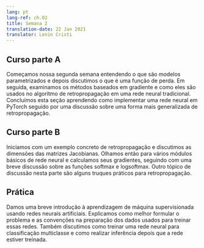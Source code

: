 ```yaml
---
lang: pt
lang-ref: ch.02
title: Semana 2
translation-date: 22 Jan 2021
translator: Lenin Cristi
---
```


<!--
## Lecture part A

We start by understanding what parametrised models are and then discuss what a loss function is. We then look at Gradient-based methods and how it's used in the backpropagation algorithm in a traditional neural network. We conclude this section by learning how to implement a neural network in PyTorch followed by a discussion on a more generalized form of backpropagation.
-->

## Curso parte A

Começamos nossa segunda semana entendendo o que são modelos parametrizados e depois discutimos o que é uma função de perda. Em seguida, examinamos os métodos baseados em gradiente e como eles são usados no algoritmo de retropropagação em uma rede neural tradicional. Concluímos esta seção aprendendo como implementar uma rede neural em PyTorch seguido por uma discussão sobre uma forma mais generalizada de retropropagação.

<!--
## Lecture part B

We begin with a concrete example of backpropagation and discuss the dimensions of Jacobian matrices. We then look at various basic neural net modules and compute their gradients, followed by a brief discussion on softmax and logsoftmax. The other topic of discussion in this part is Practical Tricks for backpropagation.
-->

## Curso parte B

Iniciamos com um exemplo concreto de retropropagação e discutimos as dimensões das matrizes Jacobianas. Olhamos então para vários módulos básicos de rede neural e calculamos seus gradientes, seguindo com uma breve discussão sobre as funções softmax e logsoftmax. Outro tópico de discussão nesta parte são alguns truques práticos para retropropagação.

<!--
## Practicum

We give a brief introduction to supervised learning using artificial neural networks. We expound on the problem formulation and conventions of data used to train these networks. We also discuss how to train a neural network for multi class classification, and how to perform inference once the network is trained.
-->

## Prática

Damos uma breve introdução à aprendizagem de máquina supervisionada usando redes neurais artificiais. Explicamos como melhor formular o problema e as convenções na preparação dos dados usados para treinar essas redes. Também discutimos como treinar uma rede neural para classificação multiclasse e como realizar inferência depois que a rede estiver treinada.
